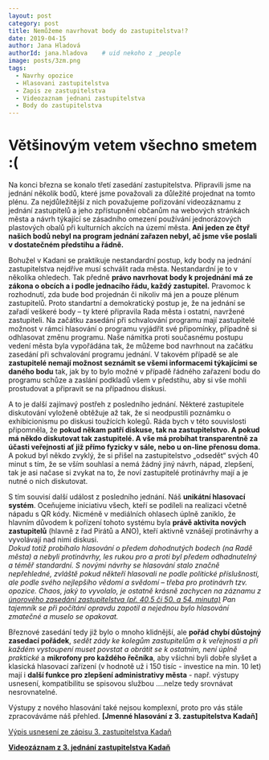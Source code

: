 ```yaml
---
layout: post
category: post
title: Nemůžeme navrhovat body do zastupitelstva!?
date: 2019-04-15
author: Jana Hladová
authorId: jana.hladova    # uid nekoho z _people
image: posts/3zm.png
tags:
  - Navrhy opozice
  - Hlasovani zastupitelstva
  - Zapis ze zastupitelstva
  - Videozaznam jednani zastupitelstva
  - Body do zastupitelstva
---
```


# Většinovým vetem všechno smetem :(


Na konci března se konalo třetí zasedání zastupitelstva. 
Připravili jsme na jednání několik bodů, které jsme považovali za důležité projednat na tomto plénu. 
Za nejdůležitější z nich považujeme pořizování videozáznamu z jednání zastupitelů a jeho zpřístupnění občanům na webových stránkách města a návrh týkající se zásadního omezení používání jednorázových plastových obalů při kulturních akcích na území města. 
**Ani jeden ze čtyř našich bodů nebyl na program jednání zařazen nebyl, ač jsme vše poslali v dostatečném předstihu a řádně.**

Bohužel v Kadani se praktikuje nestandardní postup, kdy body na jednání zastupitelstva nejdříve musí schválit rada města. 
Nestandardní je to v několika ohledech. 
Tak předně **právo navrhovat body k projednání má ze zákona o obcích a i podle jednacího řádu, každý zastupitel.**
Pravomoc k rozhodnutí, zda bude bod projednán či nikoliv má jen a pouze plénum zastupitelů. 
Proto standartní a demokratický postup je, že na jednání se zařadí veškeré body – ty které připravila Rada města i ostatní, navržené zastupiteli. Na začátku zasedání při schvalování programu mají zastupitelé možnost v rámci hlasování o programu vyjádřit své připomínky, případně si odhlasovat změnu programu. 
Naše námitka proti současnému postupu vedení města byla vypořádána tak, že můžeme bod navrhnout na začátku zasedání při schvalování programu jednání. 
V takovém případě se ale **zastupitelé nemají možnost seznámit se všemi informacemi týkajícími se daného bodu** tak, jak by to bylo možné v případě řádného zařazení bodu do programu schůze a zaslání podkladů všem v předstihu, aby si vše mohli prostudovat a připravit se na případnou diskusi.

A to je další zajímavý postřeh z posledního jednání. Některé zastupitele diskutování vyloženě obtěžuje až tak, že si neodpustili poznámku o exhibicionismu po diskusi toužících kolegů. 
Ráda bych v této souvislosti připomněla, že **pokud někam patří diskuse, tak na zastupitelstvo. A pokud má někdo diskutovat tak zastupitelé. A vše má probíhat transparentně za účasti veřejnosti ať již přímo fyzicky v sále, nebo u on-line přenosu doma.**
A pokud byl někdo zvyklý, že si přišel na zastupitelstvo „odsedět“ svých 40 minut s tím, že se vším souhlasí a nemá žádný jiný návrh, nápad, zlepšení, tak je asi načase si zvykat na to, že noví zastupitelé protinávrhy mají a je nutné o nich diskutovat.

S tím souvisí další událost z posledního jednání. Náš **unikátní hlasovací systém**.
Oceňujeme iniciativu všech, kteří se podíleli na realizaci včetně nápadu s QR kódy. 
Nicméně v mediálních ohlasech úplně zaniklo, že hlavním důvodem k pořízení tohoto systému byla **právě aktivita nových zastupitelů**
(hlavně z řad Pirátů a ANO), kteří aktivně vznášejí protinávrhy a vyvolávají nad nimi diskusi.   
*Dokud totiž probíhalo hlasování o předem dohodnutých bodech (na Radě města) a nebyli protinávrhy, les rukou pro a proti byl předem odhadnutelný a téměř standardní. 
S novými návrhy se hlasování stalo značně nepřehledné, zvláště pokud někteří hlasovali ne podle politické příslušnosti, ale podle svého nejlepšího vědomí a svědomí – třeba pro protinávrh tzv. opozice. 
Chaos, jaký to vyvolalo, je ostatně krásně zachycen na záznamu z [únorového zasedání zastupitelstva (př. 40,5 či 50. a 54. minuta)](https://www.youtube.com/watch?v=KamlYnQy-7Y) 
Pan tajemník se při počítání opravdu zapotil a nejednou bylo hlasování zmatečné a muselo se opakovat.* 

Březnové zasedání tedy již bylo o mnoho klidnější, ale **pořád chybí důstojný zasedací pořádek**,
*sedět zády ke kolegům zastupitelům a k veřejnosti a při každém vystoupení muset povstat a obrátit se k ostatním, není úplně praktické* a **mikrofony pro každého řečníka**, aby všichni byli dobře slyšet a klasická hlasovací zařízení (v hodnotě už i 150 tisíc - investice na min. 10 let) mají i **další funkce pro zlepšení administrativy města** - např. výstupy usnesení, kompatibilitu se spisovou službou ....nelze tedy srovnávat nesrovnatelné.

Výstupy z nového hlasování také nejsou komplexní, proto pro vás stále zpracováváme náš přehled.
**[Jmenné hlasování z 3. zastupitelstva Kadaň]**

[Výpis usnesení ze zápisu 3. zastupitelstva Kadaň](http://www.mesto-kadan.cz/obcan/)

**[Videozáznam z 3. jednání zastupitelstva Kadaň](https://www.youtube.com/watch?v=kP8hLFUK0a8)** 

